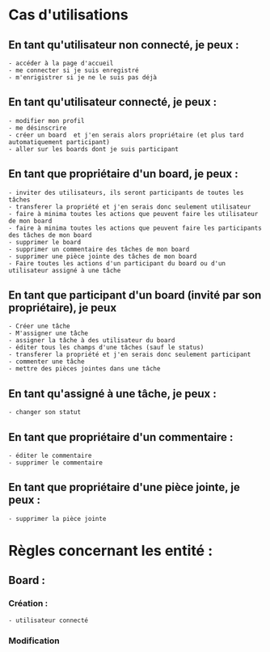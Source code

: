 # Cas d'utilisations

## En tant qu'utilisateur non connecté, je peux : 
    - accéder à la page d'accueil
    - me connecter si je suis enregistré
    - m'enrigistrer si je ne le suis pas déjà

## En tant qu'utilisateur connecté, je peux : 
    - modifier mon profil
    - me désinscrire
    - créer un board  et j'en serais alors propriétaire (et plus tard automatiquement participant)
    - aller sur les boards dont je suis participant
  
## En tant que propriétaire d'un board, je peux : 
    - inviter des utilisateurs, ils seront participants de toutes les tâches
    - transferer la propriété et j'en serais donc seulement utilisateur
    - faire à minima toutes les actions que peuvent faire les utilisateur de mon board
    - faire à minima toutes les actions que peuvent faire les participants des tâches de mon board
    - supprimer le board
    - supprimer un commentaire des tâches de mon board
    - supprimer une pièce jointe des tâches de mon board
    - Faire toutes les actions d'un participant du board ou d'un utilisateur assigné à une tâche
  
## En tant que participant d'un board (invité par son propriétaire), je peux
    - Créer une tâche 
    - M'assigner une tâche
    - assigner la tâche à des utilisateur du board
    - éditer tous les champs d'une tâches (sauf le status)
    - transferer la propriété et j'en serais donc seulement participant
    - commenter une tâche
    - mettre des pièces jointes dans une tâche
  
## En tant qu'assigné à une tâche, je peux : 
    - changer son statut
    
## En tant que propriétaire d'un commentaire : 
    - éditer le commentaire
    - supprimer le commentaire

## En tant que propriétaire d'une pièce jointe, je peux :
    - supprimer la pièce jointe


# Règles concernant les entité : 

## Board : 
### Création : 
    - utilisateur connecté
### Modification 